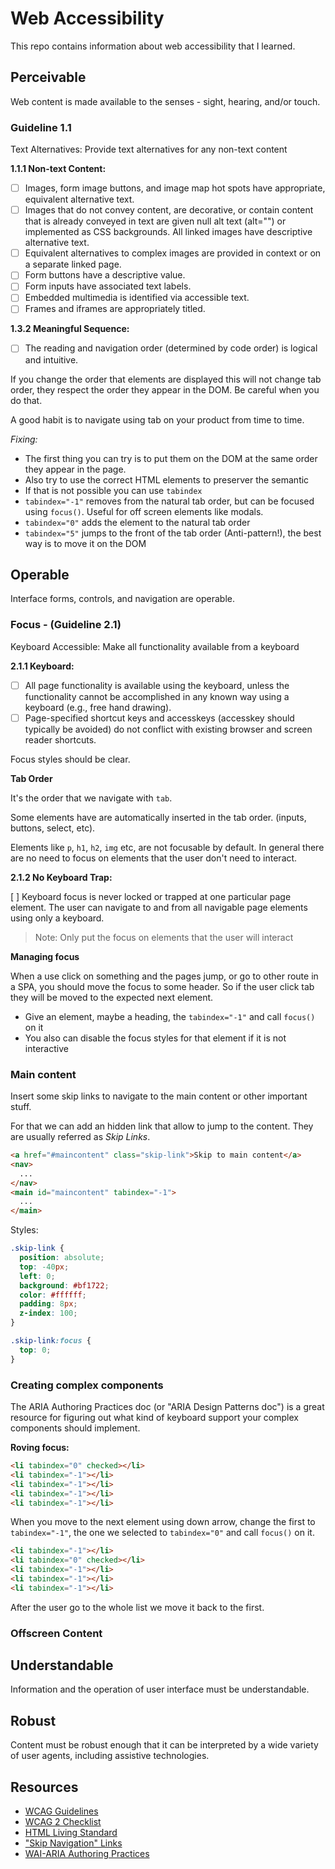 # Web Accessibility

This repo contains information about web accessibility that I learned.

## Perceivable

Web content is made available to the senses - sight, hearing, and/or touch.

### Guideline 1.1

Text Alternatives: Provide text alternatives for any non-text content

**1.1.1 Non-text Content:**

- [ ] Images, form image buttons, and image map hot spots have appropriate, equivalent alternative text.
- [ ] Images that do not convey content, are decorative, or contain content that is already conveyed in text are given null alt text (alt="") or implemented as CSS backgrounds. All linked images have descriptive alternative text.
- [ ] Equivalent alternatives to complex images are provided in context or on a separate linked page.
- [ ] Form buttons have a descriptive value.
- [ ] Form inputs have associated text labels.
- [ ] Embedded multimedia is identified via accessible text.
- [ ] Frames and iframes are appropriately titled.

**1.3.2 Meaningful Sequence:**

- [ ] The reading and navigation order (determined by code order) is logical and intuitive.

If you change the order that elements are displayed this will not change tab order, they respect the order they appear in the DOM. Be careful when you do that.

A good habit is to navigate using tab on your product from time to time.

_Fixing:_

- The first thing you can try is to put them on the DOM at the same order they appear in the page.
- Also try to use the correct HTML elements to preserver the semantic
- If that is not possible you can use `tabindex`
- `tabindex="-1"` removes from the natural tab order, but can be focused using `focus()`. Useful for off screen elements like modals.
- `tabindex="0"` adds the element to the natural tab order
- `tabindex="5"` jumps to the front of the tab order (Anti-pattern!), the best way is to move it on the DOM

## Operable

Interface forms, controls, and navigation are operable.

### Focus - (Guideline 2.1)

Keyboard Accessible: Make all functionality available from a keyboard

**2.1.1 Keyboard:**

- [ ] All page functionality is available using the keyboard, unless the functionality cannot be accomplished in any known way using a keyboard (e.g., free hand drawing).
- [ ] Page-specified shortcut keys and accesskeys (accesskey should typically be avoided) do not conflict with existing browser and screen reader shortcuts.

Focus styles should be clear.

**Tab Order**

It's the order that we navigate with `tab`.

Some elements have are automatically inserted in the tab order. (inputs, buttons, select, etc).

Elements like `p`, `h1`, `h2`, `img` etc, are not focusable by default. In general there are no need to focus on elements that the user don't need to interact.

**2.1.2 No Keyboard Trap:**

[ ] Keyboard focus is never locked or trapped at one particular page element. The user can navigate to and from all navigable page elements using only a keyboard.

> Note: Only put the focus on elements that the user will interact

**Managing focus**

When a use click on something and the pages jump, or go to other route in a SPA, you should move the focus to some header. So if the user click tab they will be moved to the expected next element.

- Give an element, maybe a heading, the `tabindex="-1"` and call `focus()` on it
- You also can disable the focus styles for that element if it is not interactive

### Main content

Insert some skip links to navigate to the main content or other important stuff.

For that we can add an hidden link that allow to jump to the content. They are usually referred as _Skip Links_.

```html
<a href="#maincontent" class="skip-link">Skip to main content</a>
<nav>
  ...
</nav>
<main id="maincontent" tabindex="-1">
  ...
</main>
```

Styles:

```css
.skip-link {
  position: absolute;
  top: -40px;
  left: 0;
  background: #bf1722;
  color: #ffffff;
  padding: 8px;
  z-index: 100;
}

.skip-link:focus {
  top: 0;
}
```

### Creating complex components

The ARIA Authoring Practices doc (or "ARIA Design Patterns doc") is a great resource for figuring out what kind of keyboard support your complex components should implement.

**Roving focus:**

```html
<li tabindex="0" checked></li>
<li tabindex="-1"></li>
<li tabindex="-1"></li>
<li tabindex="-1"></li>
<li tabindex="-1"></li>
```

When you move to the next element using down arrow, change the first to `tabindex="-1"`, the one we selected to `tabindex="0"` and call `focus()` on it.

```html
<li tabindex="-1"></li>
<li tabindex="0" checked></li>
<li tabindex="-1"></li>
<li tabindex="-1"></li>
<li tabindex="-1"></li>
```

After the user go to the whole list we move it back to the first.

### Offscreen Content

## Understandable

Information and the operation of user interface must be understandable.

## Robust

Content must be robust enough that it can be interpreted by a wide variety of user agents, including assistive technologies.

## Resources

- [WCAG Guidelines](https://www.w3.org/TR/WCAG20/)
- [WCAG 2 Checklist](https://webaim.org/standards/wcag/checklist)
- [HTML Living Standard](https://html.spec.whatwg.org/multipage/interaction.html#attr-tabindex)
- ["Skip Navigation" Links](https://webaim.org/techniques/skipnav/)
- [WAI-ARIA Authoring Practices](https://www.w3.org/TR/wai-aria-practices/)
